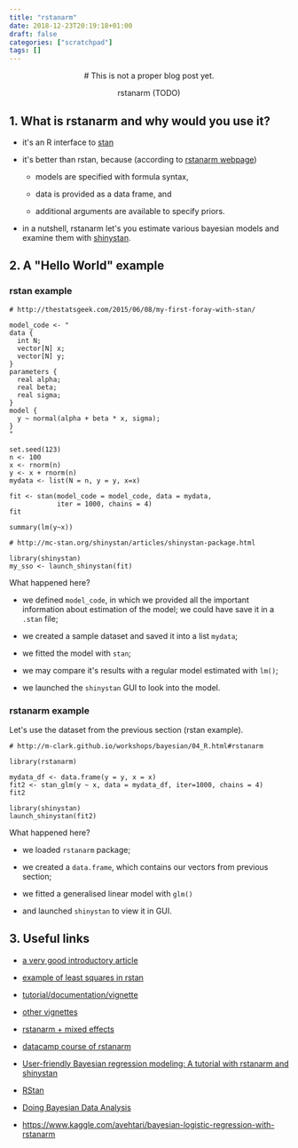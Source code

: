 ```yaml
---
title: "rstanarm"
date: 2018-12-23T20:19:18+01:00
draft: false
categories: ["scratchpad"]
tags: []
---
```


<center>
# This is not a proper blog post yet.

rstanarm (TODO)
</center>

## 1. What is rstanarm and why would you use it?

* it's an R interface to [stan](https://mc-stan.org/)

* it's better than rstan, because (according to [rstanarm webpage](https://mc-stan.org/users/interfaces/rstanarm))

    * models are specified with formula syntax,

    * data is provided as a data frame, and

    * additional arguments are available to specify priors.

* in a nutshell, rstanarm let's you estimate various bayesian models and examine them with [shinystan](https://mc-stan.org/users/interfaces/shinystan).

## 2. A "Hello World" example

### rstan example
```
# http://thestatsgeek.com/2015/06/08/my-first-foray-with-stan/

model_code <- "
data {
  int N;
  vector[N] x;
  vector[N] y;
}
parameters {
  real alpha;
  real beta;
  real sigma;
}
model {
  y ~ normal(alpha + beta * x, sigma);
}
"

set.seed(123)
n <- 100
x <- rnorm(n)
y <- x + rnorm(n)
mydata <- list(N = n, y = y, x=x)

fit <- stan(model_code = model_code, data = mydata, 
            iter = 1000, chains = 4)
fit

summary(lm(y~x))

# http://mc-stan.org/shinystan/articles/shinystan-package.html

library(shinystan)
my_sso <- launch_shinystan(fit)
```

What happened here?

* we defined `model_code`, in which we provided all the important information about estimation of the model; we could have save it in a `.stan` file;

* we created a sample dataset and saved it into a list `mydata`;

* we fitted the model with `stan`;

* we may compare it's results with a regular model estimated with `lm()`;

* we launched the `shinystan` GUI to look into the model.

### rstanarm example

Let's use the dataset from the previous section (rstan example).
```
# http://m-clark.github.io/workshops/bayesian/04_R.html#rstanarm

library(rstanarm)

mydata_df <- data.frame(y = y, x = x)
fit2 <- stan_glm(y ~ x, data = mydata_df, iter=1000, chains = 4)
fit2

library(shinystan)
launch_shinystan(fit2)
```

What happened here?

* we loaded `rstanarm` package;

* we created a `data.frame`, which contains our vectors from previous section;

* we fitted a generalised linear model with `glm()`

* and launched `shinystan` to view it in GUI.


## 3. Useful links

* [a very good introductory article](http://m-clark.github.io/workshops/bayesian/04_R.html#rstanarm)

* [example of least squares in rstan](http://thestatsgeek.com/2015/06/08/my-first-foray-with-stan/)

* [tutorial/documentation/vignette](https://cran.r-project.org/web/packages/rstanarm/vignettes/rstanarm.html)

* [other vignettes](http://mc-stan.org/rstanarm/articles/)

* [rstanarm + mixed effects](http://kemacdonald.com/materials/langcog_rstanarm_tutorial_sleep.nb.html)

* [datacamp course of rstanarm](https://www.datacamp.com/courses/bayesian-regression-modeling-with-rstanarm)

* [User-friendly Bayesian regression modeling: A tutorial with rstanarm and shinystan](http://www.tqmp.org/RegularArticles/vol14-2/p099/p099.pdf)

* [RStan](https://mc-stan.org/users/interfaces/rstan.html)

* [Doing Bayesian Data Analysis](http://www.users.csbsju.edu/~mgass/robert.pdf)

* https://www.kaggle.com/avehtari/bayesian-logistic-regression-with-rstanarm
